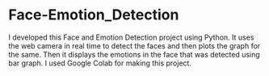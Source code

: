# Face-Emotion_Detection
I developed this Face and Emotion Detection project using Python. It uses the web camera in real time to detect the faces and then plots the graph for the same. Then it displays the emotions in the face that was detected using bar graph. I used Google Colab for making this project.
